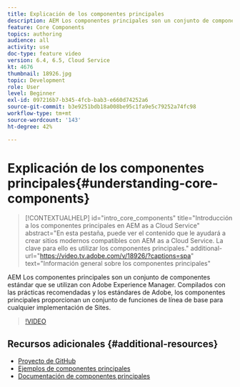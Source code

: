 ```yaml
---
title: Explicación de los componentes principales
description: AEM Los componentes principales son un conjunto de componentes estándar que se utilizan con Adobe Experience Manager. Compilados con las prácticas recomendadas y los estándares de Adobe, los componentes principales proporcionan un conjunto de funciones de línea de base para cualquier implementación de Sites.
feature: Core Components
topics: authoring
audience: all
activity: use
doc-type: feature video
version: 6.4, 6.5, Cloud Service
kt: 4676
thumbnail: 18926.jpg
topic: Development
role: User
level: Beginner
exl-id: 097216b7-b345-4fcb-bab3-e660d74252a6
source-git-commit: b3e9251bdb18a008be95c1fa9e5c79252a74fc98
workflow-type: tm+mt
source-wordcount: '143'
ht-degree: 42%

---
```


# Explicación de los componentes principales{#understanding-core-components}

>[!CONTEXTUALHELP]
>id="intro_core_components"
>title="Introducción a los componentes principales en AEM as a Cloud Service"
>abstract="En esta pestaña, puede ver el contenido que le ayudará a crear sitios modernos compatibles con AEM as a Cloud Service. La clave para ello es utilizar los componentes principales."
>additional-url="https://video.tv.adobe.com/v/18926/?captions=spa" text="Información general sobre los componentes principales"

AEM Los componentes principales son un conjunto de componentes estándar que se utilizan con Adobe Experience Manager. Compilados con las prácticas recomendadas y los estándares de Adobe, los componentes principales proporcionan un conjunto de funciones de línea de base para cualquier implementación de Sites.

>[!VIDEO](https://video.tv.adobe.com/v/18926?quality=12&learn=on)

## Recursos adicionales {#additional-resources}

* [Proyecto de GitHub](https://github.com/adobe/aem-core-wcm-components)
* [Ejemplos de componentes principales](https://www.aemcomponents.dev/)
* [Documentación de componentes principales](https://experienceleague.adobe.com/docs/experience-manager-core-components/using/introduction.html?lang=es)
